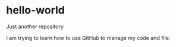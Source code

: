 # hello-world
Just another repository 

I am trying to learn how to use GitHub to manage my code and file.

